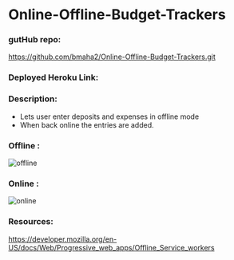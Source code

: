 # Online-Offline-Budget-Trackers
### gutHub repo: 
https://github.com/bmaha2/Online-Offline-Budget-Trackers.git
### Deployed Heroku Link:

### Description:
* Lets user enter deposits and expenses in offline mode
* When back online the entries are added.


### Offline :
![offline](https://user-images.githubusercontent.com/58144039/87237898-92a26c80-c3b0-11ea-8a86-bf21797e771c.PNG)

### Online :
![online](https://user-images.githubusercontent.com/58144039/87237911-c7aebf00-c3b0-11ea-9520-8574828fa345.PNG)


### Resources:
https://developer.mozilla.org/en-US/docs/Web/Progressive_web_apps/Offline_Service_workers

